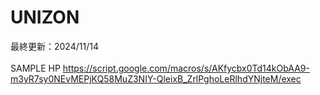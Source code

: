# UNIZON
最終更新：2024/11/14
<br>
<br>
SAMPLE HP
  https://script.google.com/macros/s/AKfycbx0Td14kObAA9-m3yR7sy0NEvMEPjKQ58MuZ3NIY-QleixB_ZrlPghoLeRlhdYNjteM/exec
